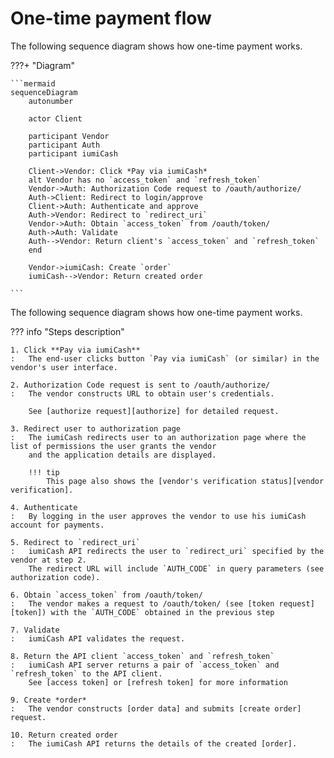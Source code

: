 # One-time payment flow


The following sequence diagram shows how one-time payment works.

???+ "Diagram"

    ```mermaid
    sequenceDiagram
        autonumber

        actor Client

        participant Vendor
        participant Auth
        participant iumiCash

        Client->Vendor: Click *Pay via iumiCash*
        alt Vendor has no `access_token` and `refresh_token`
        Vendor->Auth: Authorization Code request to /oauth/authorize/
        Auth->Client: Redirect to login/approve
        Client->Auth: Authenticate and approve
        Auth->Vendor: Redirect to `redirect_uri`
        Vendor->Auth: Obtain `access_token` from /oauth/token/
        Auth->Auth: Validate
        Auth-->Vendor: Return client's `access_token` and `refresh_token`
        end

        Vendor->iumiCash: Create `order`
        iumiCash-->Vendor: Return created order

    ```

The following sequence diagram shows how one-time payment works.

??? info "Steps description"

    1. Click **Pay via iumiCash**
    :   The end-user clicks button `Pay via iumiCash` (or similar) in the vendor's user interface.
    
    2. Authorization Code request is sent to /oauth/authorize/
    :   The vendor constructs URL to obtain user's credentials. 

        See [authorize request][authorize] for detailed request.
    
    3. Redirect user to authorization page
    :   The iumiCash redirects user to an authorization page where the list of permissions the user grants the vendor 
        and the application details are displayed.

        !!! tip
            This page also shows the [vendor's verification status][vendor verification].
    
    4. Authenticate
    :   By logging in the user approves the vendor to use his iumiCash account for payments.

    5. Redirect to `redirect_uri`
    :   iumiCash API redirects the user to `redirect_uri` specified by the vendor at step 2. 
        The redirect URL will include `AUTH_CODE` in query parameters (see authorization code).

    6. Obtain `access_token` from /oauth/token/
    :   The vendor makes a request to /oauth/token/ (see [token request][token]) with the `AUTH_CODE` obtained in the previous step

    7. Validate
    :   iumiCash API validates the request.

    8. Return the API client `access_token` and `refresh_token`
    :   iumiCash API server returns a pair of `access_token` and `refresh_token` to the API client. 
        See [access token] or [refresh token] for more information

    9. Create *order*
    :   The vendor constructs [order data] and submits [create order] request.

    10. Return created order
    :   The iumiCash API returns the details of the created [order].


[access token]: ../authentication/token.md#authorization-code
[refresh token]: ../authentication/token.md#refresh-token
[order data]: ../orders/create_order.md#request
[create order]: ../orders/create_order.md#create-order-api
[order]: ../orders/create_order.md#response
[hateoas]: ../orders/create_order.md#hateoas
[authorize]: ../authentication/authorize.md
[vendor verification]: ../vendors/verification.md
[authorization code]: ../authentication/authorize.md#response
[token]: ../authentication/token.md
